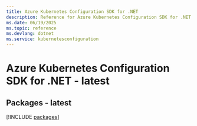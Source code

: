 ```yaml
---
title: Azure Kubernetes Configuration SDK for .NET
description: Reference for Azure Kubernetes Configuration SDK for .NET
ms.date: 06/19/2025
ms.topic: reference
ms.devlang: dotnet
ms.service: kubernetesconfiguration
---
```

# Azure Kubernetes Configuration SDK for .NET - latest
## Packages - latest
[!INCLUDE [packages](kubernetes-configuration-index.md)]